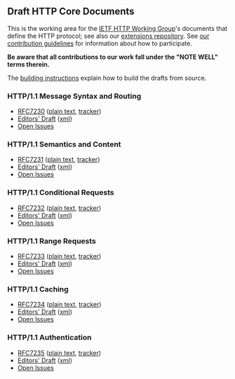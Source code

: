 ## Draft HTTP Core Documents

This is the working area for the [IETF HTTP Working Group](https://httpwg.github.io/)'s documents that define the HTTP protocol; see also our [extensions repository](https://github.com/httpwg/http-extensions/). See [our contribution guidelines](CONTRIBUTING.md) for information about how to participate.

**Be aware that all contributions to our work fall under the "NOTE WELL" terms therein.**

The [building instructions](BUILDING.txt) explain how to build the drafts from source.


### HTTP/1.1 Message Syntax and Routing

* [RFC7230](http://httpwg.org/specs/rfc7230.html) ([plain text](https://www.rfc-editor.org/rfc/rfc7230.txt), [tracker](https://datatracker.ietf.org/doc/rfc7230/))
* [Editors' Draft](https://httpwg.github.io/http-core/draft-fielding-httpbis-http-messaging-latest.html) ([xml](https://httpwg.github.io/http-core/draft-fielding-httpbis-http-messaging-latest.xml))
* [Open Issues](https://github.com/httpwg/http-core/issues)

### HTTP/1.1 Semantics and Content

* [RFC7231](http://httpwg.org/specs/rfc7231.html) ([plain text](https://www.rfc-editor.org/rfc/rfc7231.txt), [tracker](https://datatracker.ietf.org/doc/rfc7231/))
* [Editors' Draft](https://httpwg.github.io/http-core/draft-fielding-httpbis-http-semantics-latest.html) ([xml](https://httpwg.github.io/http-core/draft-fielding-httpbis-http-semantics-latest.xml))
* [Open Issues](https://github.com/httpwg/http-core/issues)

### HTTP/1.1 Conditional Requests

* [RFC7232](http://httpwg.org/specs/rfc7232.html) ([plain text](https://www.rfc-editor.org/rfc/rfc7232.txt), [tracker](https://datatracker.ietf.org/doc/rfc7232/))
* [Editors' Draft](https://httpwg.github.io/http-core/draft-fielding-httpbis-http-conditional-latest.html) ([xml](https://httpwg.github.io/http-core/draft-fielding-httpbis-http-conditional-latest.xml))
* [Open Issues](https://github.com/httpwg/http-core/issues)

### HTTP/1.1 Range Requests

* [RFC7233](http://httpwg.org/specs/rfc7233.html) ([plain text](https://www.rfc-editor.org/rfc/rfc7233.txt), [tracker](https://datatracker.ietf.org/doc/rfc7233/))
* [Editors' Draft](https://httpwg.github.io/http-core/draft-fielding-httpbis-http-range-latest.html) ([xml](https://httpwg.github.io/http-core/draft-fielding-httpbis-http-range-latest.xml))
* [Open Issues](https://github.com/httpwg/http-core/issues)

### HTTP/1.1 Caching

* [RFC7234](http://httpwg.org/specs/rfc7234.html) ([plain text](https://www.rfc-editor.org/rfc/rfc7234.txt), [tracker](https://datatracker.ietf.org/doc/rfc7234/))
* [Editors' Draft](https://httpwg.github.io/http-core/draft-fielding-httpbis-http-cache-latest.html) ([xml](https://httpwg.github.io/http-core/draft-fielding-httpbis-http-cache-latest.xml))
* [Open Issues](https://github.com/httpwg/http-core/issues)

### HTTP/1.1 Authentication

* [RFC7235](http://httpwg.org/specs/rfc7235.html) ([plain text](https://www.rfc-editor.org/rfc/rfc7235.txt), [tracker](https://datatracker.ietf.org/doc/rfc7235/))
* [Editors' Draft](https://httpwg.github.io/http-core/draft-fielding-httpbis-http-auth-latest.html) ([xml](https://httpwg.github.io/http-core/draft-fielding-httpbis-http-auth-latest.xml))
* [Open Issues](https://github.com/httpwg/http-core/issues)

